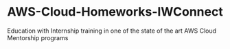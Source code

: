 # AWS-Cloud-Homeworks-IWConnect
Education with Internship training in one of the state of the art AWS Cloud Mentorship programs
